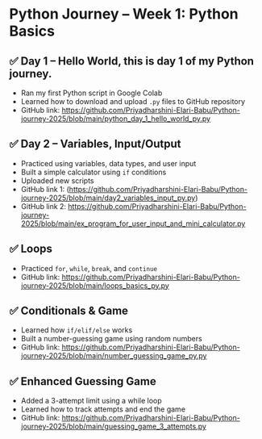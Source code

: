 # Python Journey – Week 1: Python Basics

## ✅ Day 1 – Hello World, this is day 1 of my Python journey.
- Ran my first Python script in Google Colab
- Learned how to download and upload `.py` files to GitHub repository
- GitHub link: https://github.com/Priyadharshini-Elari-Babu/Python-journey-2025/blob/main/python_day_1_hello_world_py.py

## ✅ Day 2 – Variables, Input/Output
- Practiced using variables, data types, and user input
- Built a simple calculator using `if` conditions
- Uploaded new scripts
- GitHub link 1: (https://github.com/Priyadharshini-Elari-Babu/Python-journey-2025/blob/main/day2_variables_input_py.py)
- GitHub link 2: https://github.com/Priyadharshini-Elari-Babu/Python-journey-2025/blob/main/ex_program_for_user_input_and_mini_calculator.py

## ✅ Loops 
- Practiced `for`, `while`, `break`, and `continue`
- GitHub link: https://github.com/Priyadharshini-Elari-Babu/Python-journey-2025/blob/main/loops_basics_py.py

## ✅ Conditionals & Game
- Learned how `if/elif/else` works
- Built a number-guessing game using random numbers
- GitHub link: https://github.com/Priyadharshini-Elari-Babu/Python-journey-2025/blob/main/number_guessing_game_py.py

## ✅ Enhanced Guessing Game
- Added a 3-attempt limit using a while loop
- Learned how to track attempts and end the game
- GitHub link: https://github.com/Priyadharshini-Elari-Babu/Python-journey-2025/blob/main/guessing_game_3_attempts.py
